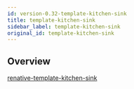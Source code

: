 ```yaml
---
id: version-0.32-template-kitchen-sink
title: template-kitchen-sink
sidebar_label: template-kitchen-sink
original_id: template-kitchen-sink
---
```



## Overview

[renative-template-kitchen-sink](https://www.npmjs.com/package/renative-template-kitchen-sink)

